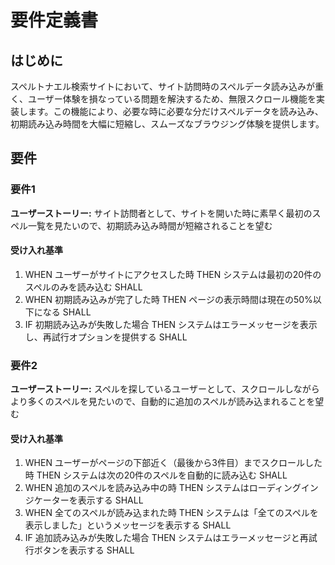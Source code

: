 # 要件定義書

## はじめに

スペルトナエル検索サイトにおいて、サイト訪問時のスペルデータ読み込みが重く、ユーザー体験を損なっている問題を解決するため、無限スクロール機能を実装します。この機能により、必要な時に必要な分だけスペルデータを読み込み、初期読み込み時間を大幅に短縮し、スムーズなブラウジング体験を提供します。

## 要件

### 要件1

**ユーザーストーリー:** サイト訪問者として、サイトを開いた時に素早く最初のスペル一覧を見たいので、初期読み込み時間が短縮されることを望む

#### 受け入れ基準

1. WHEN ユーザーがサイトにアクセスした時 THEN システムは最初の20件のスペルのみを読み込む SHALL
2. WHEN 初期読み込みが完了した時 THEN ページの表示時間は現在の50%以下になる SHALL
3. IF 初期読み込みが失敗した場合 THEN システムはエラーメッセージを表示し、再試行オプションを提供する SHALL

### 要件2

**ユーザーストーリー:** スペルを探しているユーザーとして、スクロールしながらより多くのスペルを見たいので、自動的に追加のスペルが読み込まれることを望む

#### 受け入れ基準

1. WHEN ユーザーがページの下部近く（最後から3件目）までスクロールした時 THEN システムは次の20件のスペルを自動的に読み込む SHALL
2. WHEN 追加のスペルを読み込み中の時 THEN システムはローディングインジケーターを表示する SHALL
3. WHEN 全てのスペルが読み込まれた時 THEN システムは「全てのスペルを表示しました」というメッセージを表示する SHALL
4. IF 追加読み込みが失敗した場合 THEN システムはエラーメッセージと再試行ボタンを表示する SHALL

